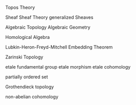 

Topos Theory

Sheaf
Sheaf Theory
generalized Sheaves

Algebraic Topology
Algebraic Geometry


Homological Algebra

Lubkin-Heron-Freyd-Mitchell Embedding Theorem

Zarinski Topology


etale fundamental group
etale morphism
etale cohomology

partially ordered set

Grothendieck topology

non-abelian cohomology
